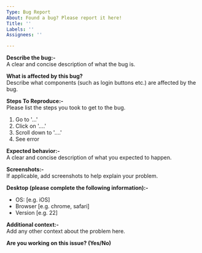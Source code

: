 ```yaml
---
Type: Bug Report
About: Found a bug? Please report it here!
Title: ''
Labels: ''
Assignees: ''

---
```

 
**Describe the bug:-**<br>
A clear and concise description of what the bug is.

**What is affected by this bug?**<br>
Describe what components (such as login buttons etc.) are affected by the bug.

**Steps To Reproduce:-**<br>
Please list the steps you took to get to the bug.<br>
1. Go to '...'
2. Click on '....'
3. Scroll down to '....'
4. See error

**Expected behavior:-**<br>
A clear and concise description of what you expected to happen.

**Screenshots:-**<br>
If applicable, add screenshots to help explain your problem.

**Desktop (please complete the following information):-**
 - OS: [e.g. iOS]
 - Browser [e.g. chrome, safari]
 - Version [e.g. 22]

**Additional context:-**<br>
Add any other context about the problem here.

**Are you working on this issue? (Yes/No)**
